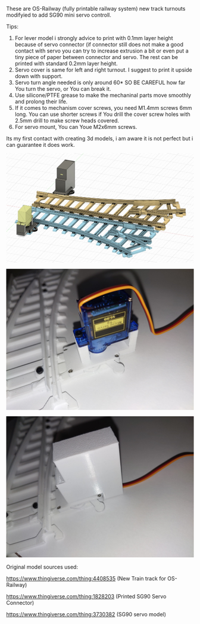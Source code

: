 These are OS-Railway (fully printable railway system) new track turnouts modifyied to add SG90 mini servo controll.

Tips:

1. For lever model i strongly advice to print with 0.1mm layer height because of servo connector (if connector still does not make a good contact with servo you can try to increase extrusion a bit or even put a tiny piece of paper between connector and servo. The rest can be printed with standard 0.2mm layer height.
2. Servo cover is same for left and right turnout. I suggest to print it upside down with support.
3. Servo turn angle needed is only around 60* SO BE CAREFUL how far You turn the servo, or You can break it.
4. Use silicone/PTFE grease to make the mechaninal parts move smoothly and prolong their life.
5. If it comes to mechanism cover screws, you need M1.4mm screws 6mm long. You can use shorter screws if You drill the cover screw holes with 2.5mm drill to make screw heads covered.
6. For servo mount, You can Youe M2x6mm screws.

Its my first contact with creating 3d models, i am aware it is not perfect but i can guarantee it does work.  

![Model image](https://github.com/michalkac/OS-Railway-New-Tracks-Turnouts-Servo-Controll/blob/main/IMGs/s1.jpg?raw=true)

![Print Image 1](https://github.com/michalkac/OS-Railway-New-Tracks-Turnouts-Servo-Controll/blob/main/IMGs/s2.jpg?raw=true)

![Print Image 2](https://github.com/michalkac/OS-Railway-New-Tracks-Turnouts-Servo-Controll/blob/main/IMGs/s3.jpg?raw=true)

Original model sources used:

https://www.thingiverse.com/thing:4408535 (New Train track for OS-Railway)

https://www.thingiverse.com/thing:1828203 (Printed SG90 Servo Connector)

https://www.thingiverse.com/thing:3730382 (SG90 servo model)
